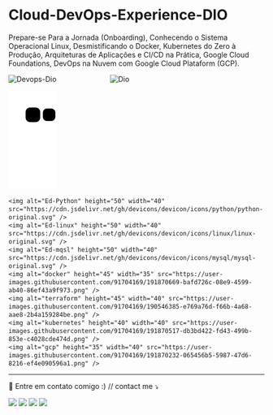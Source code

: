 # Cloud-DevOps-Experience-DIO

Prepare-se Para a Jornada (Onboarding),
Conhecendo o Sistema Operacional Linux,
Desmistificando o Docker,
Kubernetes do Zero à Produção,
Arquiteturas de Aplicações e CI/CD na Prática,
Google Cloud Foundations,
DevOps na Nuvem com Google Cloud Plataform (GCP).


<img src="https://user-images.githubusercontent.com/91704169/191581430-1fa4aa30-61f4-444d-a0b9-ef42fbe746de.png" min-width="200px" max-width="200px" width="200
px" align="left" alt="Devops-Dio">

<img src="https://user-images.githubusercontent.com/91704169/191858832-7f7a44fa-6f38-4ae9-871c-d9fccc8ab5f8.png" min-width="600px" max-width="600px" width="600
px" align="rigth" alt="Dio">

 </div>
  
![Snake animation](https://github.com/rafaballerini/rafaballerini/blob/output/github-contribution-grid-snake.svg)


	<img alt="Ed-Python" height="50" width="40" src="https://cdn.jsdelivr.net/gh/devicons/devicon/icons/python/python-original.svg" />
	<img alt="Ed-linux" height="50" width="40" src="https://cdn.jsdelivr.net/gh/devicons/devicon/icons/linux/linux-original.svg" /> 
	<img alt="Ed-mqsl" height="50" width="40" src="https://cdn.jsdelivr.net/gh/devicons/devicon/icons/mysql/mysql-original.svg" />
	<img alt="docker" height="45" width="35" src="https://user-images.githubusercontent.com/91704169/191870669-bafd726c-08e9-4599-ab40-86ef43a9f973.png" /> 
	<img alt="terraform" height="45" width="40" src="https://user-images.githubusercontent.com/91704169/190546385-e769a76d-f66b-4a68-aae8-2b4a159284be.png" /> 
	<img alt="kubernetes" height="40" width="40" src="https://user-images.githubusercontent.com/91704169/191870517-db3bd422-fd43-499b-853e-c4028cde474d.png" />
	<img alt="gcp" height="35" width="40" src="https://user-images.githubusercontent.com/91704169/191870232-065456b5-5987-47d6-8216-ef4e090596a1.png" />

___________________________________________________________________________________________________________________________________________________

💌 Entre em contato comigo :) // contact me ⤵
</p>

<p align="left">
  <a href="mailto:brunosantosc1@gmail.com" alt="Gmail">
  <img src="https://img.shields.io/badge/-Gmail-%23333?style=for-the-badge&logo=gmail&logoColor=white" target="_blank"></a>
  <a href="https://www.linkedin.com/in/brunosantos88" target="_blank"><img src="https://img.shields.io/badge/-LinkedIn-%230077B5?style=for-the-badge&logo=linkedin&logoColor=white" target="_blank"></a>
   <a href="https://wa.me/+5513991353329" target="_blank">
   <img src="https://img.shields.io/badge/WhatsApp-25D366?style=for-the-badge&logo=whatsapp&logoColor=white"></a>
   <a href="https://t.me/BrunoSantos88" target="_blank"><img src="https://img.shields.io/badge/Telegram-2CA5E0?style=for-the-badge&logo=telegram&logoColor=white"     target="_blank"></a> 
